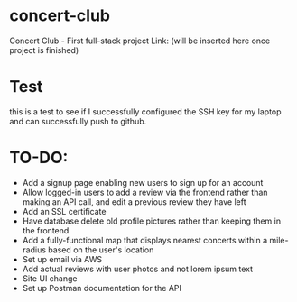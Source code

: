 # concert-club
Concert Club - First full-stack project
Link: (will be inserted here once project is finished)

# Test
this is a test to see if I successfully configured the SSH key for my laptop and can successfully push to github.

# TO-DO:
- Add a signup page enabling new users to sign up for an account
- Allow logged-in users to add a review via the frontend rather than making an API call, and edit a previous review they have left
- Add an SSL certificate
- Have database delete old profile pictures rather than keeping them in the frontend
- Add a fully-functional map that displays nearest concerts within a mile-radius based on the user's location
- Set up email via AWS
- Add actual reviews with user photos and not lorem ipsum text
- Site UI change
- Set up Postman documentation for the API
